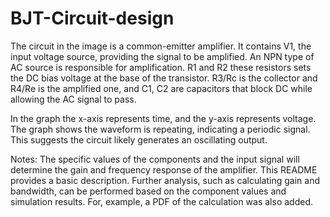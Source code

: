# BJT-Circuit-design
The circuit in the image is a common-emitter amplifier. It contains V1, the input voltage source, providing the signal to be amplified. An NPN type of AC source is responsible for amplification. R1 and R2 these resistors sets the DC bias voltage at the base of the transistor. R3/Rc is the collector and R4/Re is the amplified one, and C1, C2 are capacitors that block DC while allowing the AC signal to pass.

In the graph the x-axis represents time, and the y-axis represents voltage. The graph shows the waveform is repeating, indicating a periodic signal. This suggests the circuit likely generates an oscillating output.

Notes:
The specific values of the components and the input signal will determine the gain and frequency response of the amplifier.
This README provides a basic description. Further analysis, such as calculating gain and bandwidth, can be performed based on the component values and simulation results. For, example, a PDF of the calculation was also added.
